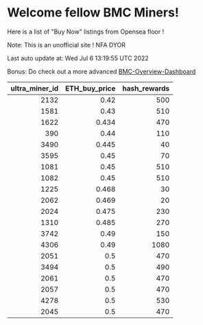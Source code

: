 # Welcome fellow BMC Miners!
Here is a list of "Buy Now" listings from Opensea floor !

Note: This is an unofficial site ! NFA DYOR

Last auto update at: Wed Jul  6 13:19:55 UTC 2022

Bonus: Do check out a more advanced [BMC-Overview-Dashboard](https://dune.com/defifunk/BMC-Overview-Dashboard)


|   ultra_miner_id |   ETH_buy_price |   hash_rewards |
|-----------------:|----------------:|---------------:|
|             2132 |           0.42  |            500 |
|             1581 |           0.43  |            510 |
|             1622 |           0.434 |            470 |
|              390 |           0.44  |            110 |
|             3490 |           0.445 |             40 |
|             3595 |           0.45  |             70 |
|             1081 |           0.45  |            510 |
|             1082 |           0.45  |            510 |
|             1225 |           0.468 |             30 |
|             2062 |           0.469 |             20 |
|             2024 |           0.475 |            230 |
|             1310 |           0.485 |            270 |
|             3742 |           0.49  |            150 |
|             4306 |           0.49  |           1080 |
|             2051 |           0.5   |            470 |
|             3494 |           0.5   |            490 |
|             2061 |           0.5   |            470 |
|             2057 |           0.5   |            470 |
|             4278 |           0.5   |            530 |
|             2045 |           0.5   |            470 |